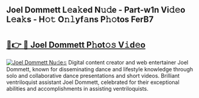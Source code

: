 ## Joel Dommett L𝚎a𝚔ed N𝚞𝚍e - Part-w1n Vi𝚍𝚎o L𝚎a𝚔s - H𝚘𝚝 O𝚗𝚕yf𝚊ns P𝚑𝚘tos FerB7

# <h2><a href="http://kf6fzjg.oniu.top/?m=Joel+Dommett">🔗👉 🔴 Joel Dommett P𝚑ot𝚘𝚜 V𝚒d𝚎o</a></h2>

[![Joel Dommett Nu𝚍e𝚜](https://i.imgur.com/0qMVB7G.gif)](http://kf6fzjg.oniu.top/?m=Joel+Dommett)
Digital content creator and web entertainer Joel Dommett, known for disseminating dance and lifestyle knowledge through solo and collaborative dance presentations and short videos. Brilliant ventriloquist assistant Joel Dommett, celebrated for their exceptional abilities and accomplishments in assisting ventriloquists.  
